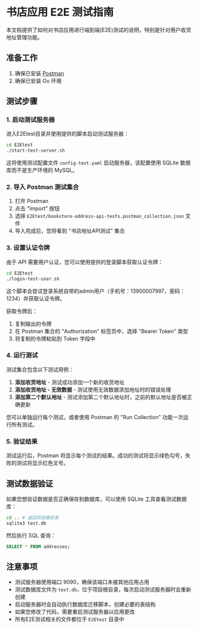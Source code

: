 # 书店应用 E2E 测试指南

本文档提供了如何对书店应用进行端到端(E2E)测试的说明，特别是针对用户收货地址管理功能。

## 准备工作

1. 确保已安装 [Postman](https://www.postman.com/downloads/)
2. 确保已安装 Go 环境

## 测试步骤

### 1. 启动测试服务器

进入E2Etest目录并使用提供的脚本启动测试服务器：

```bash
cd E2Etest
./start-test-server.sh
```

这将使用测试配置文件 `config-test.yaml` 启动服务器，该配置使用 SQLite 数据库而不是生产环境的 MySQL。

### 2. 导入 Postman 测试集合

1. 打开 Postman
2. 点击 "Import" 按钮
3. 选择 `E2Etest/bookstore-address-api-tests.postman_collection.json` 文件
4. 导入完成后，您将看到 "书店地址API测试" 集合

### 3. 设置认证令牌

由于 API 需要用户认证，您可以使用提供的登录脚本获取认证令牌：

```bash
cd E2Etest
./login-test-user.sh
```

这个脚本会尝试登录系统自带的admin用户（手机号：13900007997，密码：1234）并获取认证令牌。

获取令牌后：

1. 复制输出的令牌
2. 在 Postman 集合的 "Authorization" 标签页中，选择 "Bearer Token" 类型
3. 将复制的令牌粘贴到 Token 字段中

### 4. 运行测试

测试集合包含以下测试用例：

1. **添加收货地址** - 测试成功添加一个新的收货地址
2. **添加收货地址 - 无效数据** - 测试使用无效数据添加地址时的错误处理
3. **添加第二个默认地址** - 测试添加第二个默认地址时，之前的默认地址是否被正确更新

您可以单独运行每个测试，或者使用 Postman 的 "Run Collection" 功能一次运行所有测试。

### 5. 验证结果

测试运行后，Postman 将显示每个测试的结果。成功的测试将显示绿色勾号，失败的测试将显示红色叉号。

## 测试数据验证

如果您想验证数据是否正确保存到数据库，可以使用 SQLite 工具查看测试数据库：

```bash
cd .. # 返回项目根目录
sqlite3 test.db
```

然后执行 SQL 查询：

```sql
SELECT * FROM addresses;
```

## 注意事项

- 测试服务器使用端口 9090，确保该端口未被其他应用占用
- 测试数据库文件为 `test.db`，位于项目根目录，每次启动测试服务器时会重新创建
- 启动服务器时会自动执行数据库迁移脚本，创建必要的表结构
- 如果您修改了代码，需要重启测试服务器以应用更改
- 所有E2E测试相关的文件都位于 `E2Etest` 目录中
